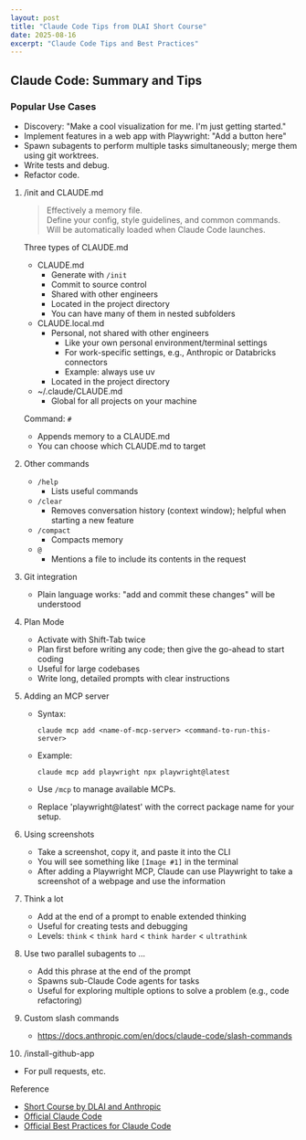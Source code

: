 ```yaml
---
layout: post
title: "Claude Code Tips from DLAI Short Course"
date: 2025-08-16
excerpt: "Claude Code Tips and Best Practices"
---
```


## Claude Code: Summary and Tips

### Popular Use Cases
- Discovery: "Make a cool visualization for me. I'm just getting started."
- Implement features in a web app with Playwright: "Add a button here"
- Spawn subagents to perform multiple tasks simultaneously; merge them using git worktrees.
- Write tests and debug.  
- Refactor code.  
  
1. /init and CLAUDE.md

   > Effectively a memory file.  
   > Define your config, style guidelines, and common commands.  
   > Will be automatically loaded when Claude Code launches.

   Three types of CLAUDE.md
   - CLAUDE.md  
     - Generate with `/init`  
     - Commit to source control  
     - Shared with other engineers  
     - Located in the project directory  
     - You can have many of them in nested subfolders
   - CLAUDE.local.md  
     - Personal, not shared with other engineers  
       - Like your own personal environment/terminal settings  
       - For work-specific settings, e.g., Anthropic or Databricks connectors  
       - Example: always use uv  
     - Located in the project directory
   - ~/.claude/CLAUDE.md  
     - Global for all projects on your machine

   Command: `#`
   - Appends memory to a CLAUDE.md  
   - You can choose which CLAUDE.md to target

2. Other commands

   - `/help`  
     - Lists useful commands
   - `/clear`  
     - Removes conversation history (context window); helpful when starting a new feature
   - `/compact`  
     - Compacts memory
   - `@`  
     - Mentions a file to include its contents in the request

3. Git integration

   - Plain language works: "add and commit these changes" will be understood

4. Plan Mode

   - Activate with Shift-Tab twice  
   - Plan first before writing any code; then give the go-ahead to start coding  
   - Useful for large codebases  
   - Write long, detailed prompts with clear instructions

5. Adding an MCP server

   - Syntax:
     
     ```
     claude mcp add <name-of-mcp-server> <command-to-run-this-server>
     ```
   - Example:
     
     ```
     claude mcp add playwright npx playwright@latest
     ```
   - Use `/mcp` to manage available MCPs.
   - Replace 'playwright@latest' with the correct package name for your setup.

6. Using screenshots

   - Take a screenshot, copy it, and paste it into the CLI  
   - You will see something like `[Image #1]` in the terminal  
   - After adding a Playwright MCP, Claude can use Playwright to take a screenshot of a webpage and use the information

7. Think a lot

   - Add at the end of a prompt to enable extended thinking  
   - Useful for creating tests and debugging  
   - Levels: `think` < `think hard` < `think harder` < `ultrathink`

8. Use two parallel subagents to …

   - Add this phrase at the end of the prompt  
   - Spawns sub-Claude Code agents for tasks  
   - Useful for exploring multiple options to solve a problem (e.g., code refactoring)

9. Custom slash commands

   - https://docs.anthropic.com/en/docs/claude-code/slash-commands

10. /install-github-app

   - For pull requests, etc.

Reference
- [Short Course by DLAI and Anthropic](https://learn.deeplearning.ai/courses/claude-code-a-highly-agentic-coding-assistant/lesson/66b35/introduction)
- [Official Claude Code](https://docs.anthropic.com/en/docs/claude-code/overview)
- [Official Best Practices for Claude Code](https://www.anthropic.com/engineering/claude-code-best-practices)
